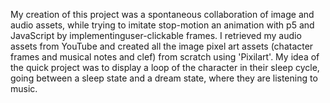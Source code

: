My creation of this project was a spontaneous collaboration of image and audio assets, while trying to imitate stop-motion an animation with p5 and JavaScript by implementinguser-clickable frames. I retrieved my audio assets from YouTube and created all the image pixel art assets (chatacter frames and musical notes and clef) from scratch using 'Pixilart'. 
My idea of the quick project was to display a loop of the character in their sleep cycle, going between a sleep state and a dream state, where they are listening to music. 